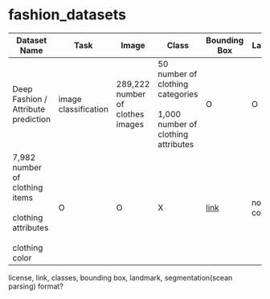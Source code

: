 # fashion_datasets
| Dataset Name | Task | Image | Class | Bounding Box | Landmark | Polygon | Link | License |
| ------------- | ------------- | ------------- | ------------- | ------------- | ------------- | ------------- | ------------- | ------------- |
| Deep Fashion / Attribute prediction  | image classification | 289,222 number of clothes images  | 50 number of clothing categories<br/><br/> 1,000 number of clothing attributes | O | O | X |[link](https://drive.google.com/drive/folders/0B7EVK8r0v71pVDZFQXRsMDZCX1E)|non-cormercial|
7,982 number of clothing items<br/><br/>clothing attributes<br/><br/>clothing color | O | O | X |[link](https://drive.google.com/drive/folders/0B7EVK8r0v71pWGplNFhjc01NbzQ)|non-cormercial|non-cormercial|

license, link, classes, bounding box, landmark, segmentation(scean parsing) format?
